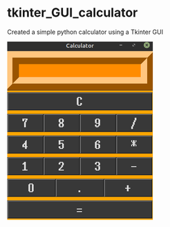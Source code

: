 # tkinter_GUI_calculator


Created a simple python calculator using a Tkinter GUI

![data_viz](https://github.com/Mahnatse-rgb/tkinter_GUI_calculator/blob/master/images/calculator.png)

